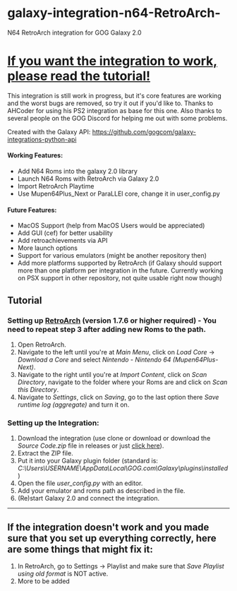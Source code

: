 # galaxy-integration-n64-RetroArch-
N64 RetroArch integration for GOG Galaxy 2.0

# [If you want the integration to work, please read the tutorial!](https://github.com/Riku55/galaxy-integration-n64-RetroArch-#tutorial)

This integration is still work in progress, but it's core features are working and the worst bugs are removed, so try it out if you'd like to.
Thanks to AHCoder for using his PS2 integration as base for this one. Also thanks to several people on the GOG Discord for helping me out with some problems.

Created with the Galaxy API: https://github.com/gogcom/galaxy-integrations-python-api

#### Working Features:
- Add N64 Roms into the galaxy 2.0 library
- Launch N64 Roms with RetroArch via Galaxy 2.0
- Import RetroArch Playtime
- Use Mupen64Plus_Next or ParaLLEl core, change it in user_config.py

#### Future Features:
- MacOS Support (help from MacOS Users would be appreciated)
- Add GUI (cef) for better usability
- Add retroachievements via API
- More launch options
- Support for various emulators (might be another repository then)
- Add more platforms supported by RetroArch (if Galaxy should support more than one platform per integration in the future. Currently working on PSX support in other repository, not quite usable right now though)


## Tutorial

### Setting up [RetroArch](https://retroarch.com/?page=platforms) (version 1.7.6 or higher required) - You need to repeat step 3 after adding new Roms to the path.
1. Open RetroArch.
2. Navigate to the left until you're at *Main Menu*, click on *Load Core* -> *Download a Core* and select *Nintendo - Nintendo 64 (Mupen64Plus-Next)*.
3. Navigate to the right until you're at *Import Content*, click on *Scan Directory*, navigate to the folder where your Roms are and click on *Scan this Directory*.
4. Navigate to *Settings*, click on *Saving*, go to the last option there *Save runtime log (aggregate)* and turn it on.

### Setting up the Integration:
1. Download the integration (use clone or download or download the *Source Code.zip* file in releases or just [click here](https://github.com/Riku55/galaxy-integration-n64-RetroArch-/archive/0.2.zip)).
2. Extract the ZIP file.
3. Put it into your Galaxy plugin folder (standard is: *C:\Users\USERNAME\AppData\Local\GOG.com\Galaxy\plugins\installed*)
4. Open the file *user_config.py* with an editor.
5. Add your emulator and roms path as described in the file.
6. (Re)start Galaxy 2.0 and connect the integration.
_______________________________________________________________________________________________________________________________________

## If the integration doesn't work and you made sure that you set up everything correctly, here are some things that might fix it:
1. In RetroArch, go to Settings -> Playlist and make sure that *Save Playlist using old format* is NOT active.
2. More to be added
